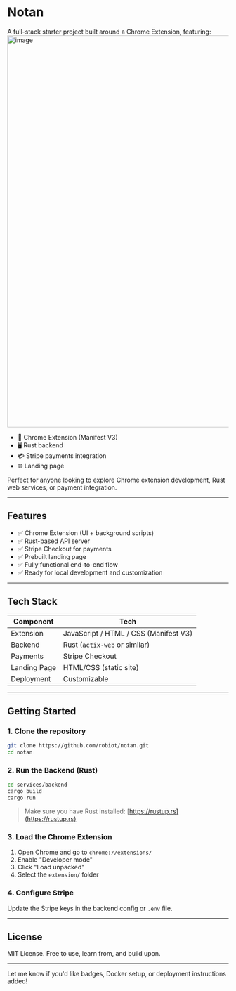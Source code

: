 # Notan

A full-stack starter project built around a Chrome Extension, featuring:
<img width="1886" height="893" alt="image" src="https://github.com/user-attachments/assets/d1bcd358-9665-4f76-b19d-4b3530a365bc" />

* 🔌 Chrome Extension (Manifest V3)
* 🖥️ Rust backend
* 💳 Stripe payments integration
* 🌐 Landing page

Perfect for anyone looking to explore Chrome extension development, Rust web services, or payment integration.

---

## Features

* ✅ Chrome Extension (UI + background scripts)
* ✅ Rust-based API server
* ✅ Stripe Checkout for payments
* ✅ Prebuilt landing page
* ✅ Fully functional end-to-end flow
* ✅ Ready for local development and customization

---

## Tech Stack

| Component    | Tech                                  |
| ------------ | ------------------------------------- |
| Extension    | JavaScript / HTML / CSS (Manifest V3) |
| Backend      | Rust (`actix-web` or similar)         |
| Payments     | Stripe Checkout                       |
| Landing Page | HTML/CSS (static site)                |
| Deployment   | Customizable                          |

---

## Getting Started

### 1. Clone the repository

```bash
git clone https://github.com/robiot/notan.git
cd notan
```

### 2. Run the Backend (Rust)

```bash
cd services/backend
cargo build
cargo run
```

> Make sure you have Rust installed: [https://rustup.rs](https://rustup.rs)

### 3. Load the Chrome Extension

1. Open Chrome and go to `chrome://extensions/`
2. Enable "Developer mode"
3. Click "Load unpacked"
4. Select the `extension/` folder

### 4. Configure Stripe

Update the Stripe keys in the backend config or `.env` file.

---

## License

MIT License.
Free to use, learn from, and build upon.

---

Let me know if you'd like badges, Docker setup, or deployment instructions added!

